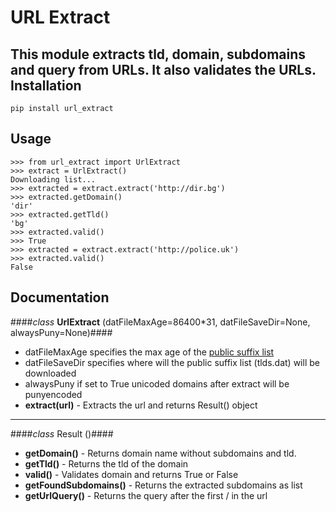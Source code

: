URL Extract
=========
This module extracts tld, domain, subdomains and query from URLs. It also validates the URLs.
Installation
---------
```
pip install url_extract
```
Usage
---------
```
>>> from url_extract import UrlExtract
>>> extract = UrlExtract()
Downloading list...
>>> extracted = extract.extract('http://dir.bg')
>>> extracted.getDomain()
'dir'
>>> extracted.getTld()
'bg'
>>> extracted.valid()
>>> True
>>> extracted = extract.extract('http://police.uk')
>>> extracted.valid()
False
```
Documentation
--------
####*class* **UrlExtract** (datFileMaxAge=86400*31, datFileSaveDir=None, alwaysPuny=None)####
* datFileMaxAge specifies the max age of the [public suffix list](https://publicsuffix.org/list/effective_tld_names.dat)
* datFileSaveDir specifies where will the public suffix list (tlds.dat) will be downloaded
* alwaysPuny if set to True unicoded domains after extract will be punyencoded
* **extract(url)** - Extracts the url and returns Result() object

---------

####*class* Result ()####

* **getDomain()** - Returns domain name without subdomains and tld.
* **getTld()** - Returns the tld of the domain
* **valid()** - Validates domain and returns True or False
* **getFoundSubdomains()** - Returns the extracted subdomains as list
* **getUrlQuery()** - Returns the query after the first / in the url
